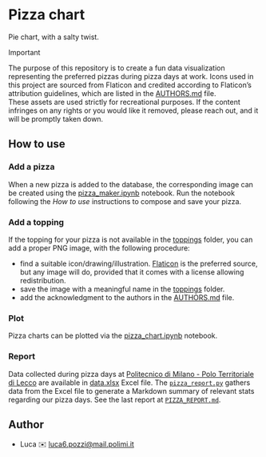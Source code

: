 # Pizza chart

Pie chart, with a salty twist.

> [!IMPORTANT] 
> The purpose of this repository is to create a fun data visualization representing the preferred pizzas during pizza days at work. Icons used in this project are sourced from Flaticon and credited according to Flaticon’s attribution guidelines, which are listed in the [AUTHORS.md](./assets/AUTHORS.md) file.
> <br>These assets are used strictly for recreational purposes. If the content infringes on any rights or you would like it removed, please reach out, and it will be promptly taken down.

## How to use

### Add a pizza
When a new pizza is added to the database, the corresponding image can be created using the [pizza_maker.ipynb](pizza_maker.ipynb) notebook. Run the notebook following the *How to use* instructions to compose and save your pizza.

### Add a topping
If the topping for your pizza is not available in the [toppings](./assets/toppings/) folder, you can add a proper PNG image, with the following procedure:
* find a suitable icon/drawing/illustration. [Flaticon](https://www.flaticon.com/) is the preferred source, but any image will do, provided that it comes with a license allowing redistribution.
* save the image with a meaningful name in the [toppings](./assets/toppings/) folder.
* add the acknowledgment to the authors in the [AUTHORS.md](./assets/AUTHORS.md) file.

### Plot
Pizza charts can be plotted via the [pizza_chart.ipynb](pizza_chart.ipynb) notebook.

### Report
Data collected during pizza days at [Politecnico di Milano - Polo Territoriale di Lecco](https://www.polo-lecco.polimi.it/) are available in [data.xlsx](./data/data.xlsx) Excel file.
The [`pizza_report.py`](./pizza_report.py) gathers data from the Excel file to generate a Markdown summary of relevant stats regarding our pizza days. See the last report at [`PIZZA_REPORT.md`](./PIZZA_REPORT.md).

## Author
* Luca :envelope: [luca6.pozzi@mail.polimi.it](mailto:luca6.pozzi@mail.polimi.it)